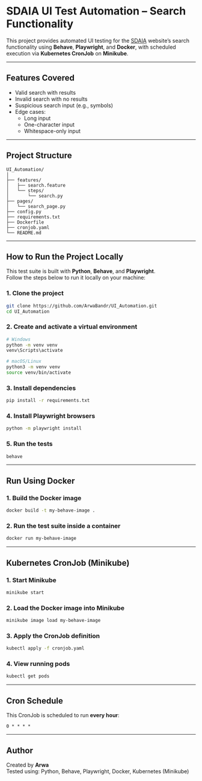 # SDAIA UI Test Automation – Search Functionality

This project provides automated UI testing for the [SDAIA](https://sdaia.gov.sa/en/default.aspx#) website’s search functionality using **Behave**, **Playwright**, and **Docker**, with scheduled execution via **Kubernetes CronJob** on **Minikube**.

---

## Features Covered

- Valid search with results
- Invalid search with no results
- Suspicious search input (e.g., symbols)
- Edge cases:
  - Long input
  - One-character input
  - Whitespace-only input

---

## Project Structure

```
UI_Automation/
│
├── features/
│   ├── search.feature
│   └── steps/
│       └── search.py
├── pages/
│   └── search_page.py
├── config.py
├── requirements.txt
├── Dockerfile
├── cronjob.yaml
└── README.md
```

---

## How to Run the Project Locally

This test suite is built with **Python**, **Behave**, and **Playwright**.  
Follow the steps below to run it locally on your machine:

### 1. Clone the project
```bash
git clone https://github.com/ArwaBandr/UI_Automation.git
cd UI_Automation
```

### 2. Create and activate a virtual environment
```bash
# Windows
python -m venv venv
venv\Scripts\activate

# macOS/Linux
python3 -m venv venv
source venv/bin/activate
```

### 3. Install dependencies
```bash
pip install -r requirements.txt
```

### 4. Install Playwright browsers
```bash
python -m playwright install
```

### 5. Run the tests
```bash
behave
```

---

## Run Using Docker

### 1. Build the Docker image
```bash
docker build -t my-behave-image .
```

### 2. Run the test suite inside a container
```bash
docker run my-behave-image
```

---

## Kubernetes CronJob (Minikube)

### 1. Start Minikube
```bash
minikube start
```

### 2. Load the Docker image into Minikube
```bash
minikube image load my-behave-image
```

### 3. Apply the CronJob definition
```bash
kubectl apply -f cronjob.yaml
```


### 4. View running pods
```bash
kubectl get pods
```


---

## Cron Schedule

This CronJob is scheduled to run **every hour**:
```
0 * * * *
```

---

## Author

Created by **Arwa**  
Tested using: Python, Behave, Playwright, Docker, Kubernetes (Minikube)
